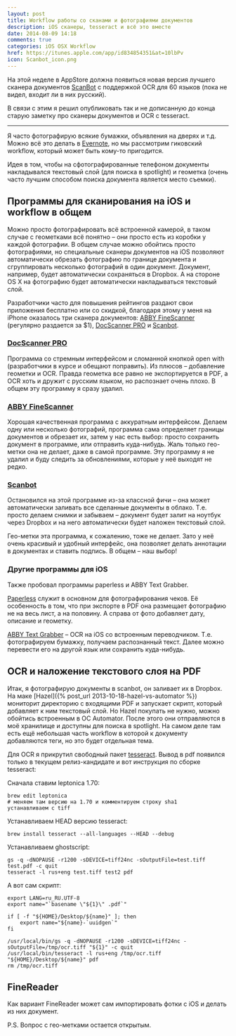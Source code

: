 ```yaml
---
layout: post
title: Workflow работы со сканами и фотографиями документов
description: iOS сканеры, tesseract и всё это вместе
date: 2014-08-09 14:18
comments: true
categories: iOS OSX Workflow
href: https://itunes.apple.com/app/id834854351&at=10lbPv
icon: Scanbot_icon.png
---
```


На этой неделе в AppStore должна появиться новая версия лучшего сканера документов [ScanBot](https://itunes.apple.com/app/id834854351&at=10lbPv) с поддержкой OCR для 60 языков (пока не видел, входит ли в них русский).

В связи с этим я решил опубликовать так и не дописанную до конца старую заметку про сканеры документов и OCR с tesseract.

---

Я часто фотографирую всякие бумажки, объявления на дверях и т.д. Можно всё это делать в [Evernote](https://www.evernote.com/referral/Registration.action?uid=38335547&sig=785d07d58338513b7e7813ca1d39fbc7), но мы рассмотрим гиковский workflow, который может быть кому-то пригодится.

Идея в том, чтобы на сфотографированные телефоном документы накладывался текстовый слой (для поиска в spotlight) и геометка (очень часто лучшим способом поиска документа является место съемки).

## Программы для сканирования на iOS и workflow в общем

Можно просто фотографировать всё встроенной камерой, в таком случае с геометками всё понятно – они просто есть из коробки у каждой фотографии. В общем случае можно обойтись просто фотографиями, но специальные сканеры документов на iOS позволяют автоматически обрезать фотографию по границе документа и сгруппировать несколько фотографий в один документ. Документ, например, будет автоматически сохраняться в Dropbox. А на стороне OS X на фотографию будет автоматически накладываться текстовый слой.

Разработчики часто для повышения рейтингов раздают свои приложения бесплатно или со скидкой, благодаря этому у меня на iPhone оказалось три сканера документов: [ABBY FineScanner](https://itunes.apple.com/ru/app/fine-scanner-skaner-pecatnyh/id534203582?mt=8&at=10lbPv) (регулярно раздается за $1), [DocScanner PRO](https://itunes.apple.com/ru/app/docscanner-pro/id669943429?mt=8&at=10lbPv) и [Scanbot](https://itunes.apple.com/ru/app/scanbot-pdf-skaner.-mnogostranicnoe/id834854351?mt=8&at=10lbPv).

### [DocScanner PRO](https://itunes.apple.com/ru/app/docscanner-pro/id669943429?mt=8&at=10lbPv)

Программа со стремным интерфейсом и сломанной кнопкой open with (разработчики в курсе и обещают поправить). Из плюсов – добавление геометки и OCR. Правда геометка все равно не экспортируется в PDF, а OCR хоть и дружит с русским языком, но распознает очень плохо. В общем эту программу я сразу удалил.

### [ABBY FineScanner](https://itunes.apple.com/ru/app/fine-scanner-skaner-pecatnyh/id534203582?mt=8&at=10lbPv)

Хорошая качественная программа с аккуратным интерфейсом. Делаем одну или несколько фотографий, программа сама определяет границы документов и обрезает их, затем у нас есть выбор: просто сохранить документ в программе, или отправить куда-нибудь. Жаль только гео-метки она не делает, даже в самой программе. Эту программу я не удалил и буду следить за обновлениями, которые у неё выходят не редко.

### [Scanbot](https://itunes.apple.com/ru/app/scanbot-pdf-skaner.-mnogostranicnoe/id834854351?mt=8&at=10lbPv)

Остановился на этой программе из-за классной фичи – она может автоматически заливать все сделанные документы в облако. Т.е. просто делаем снимки и забываем – документ будет залит на ноутбук через Dropbox и на него автоматически будет наложен текстовый слой.

Гео-метки эта программа, к сожалению, тоже не делает. Зато у неё очень красивый и удобный интерфейс, она позволяет делать аннотации в документах и ставить подпись. В общем – наш выбор!

### Другие программы для iOS

Также пробовал программы paperless и ABBY Text Grabber.

[Paperless](https://itunes.apple.com/ru/app/paperless/id556455973?mt=8&at=10lbPv) служит в основном для фотографирования чеков. Её особенность в том, что при экспорте в PDF она размещает фотографию не на весь лист, а на половину. А справа от фото добавляет дату, описание и геометку.

[ABBY Text Grabber](https://itunes.apple.com/ru/app/textgrabber-+-translator-ocr/id438475005?mt=8&at=10lbPv) – OCR на iOS со встроенным переводчиком. Т.е. фотографируем бумажку, получаем распознанный текст. Далее можно перевести его на другой язык или сохранить куда-нибудь.

## OCR и наложение текстового слоя на PDF

Итак, я фотографирую документы в scanbot, он заливает их в Dropbox. На маке [Hazel]({% post_url 2013-10-18-hazel-vs-automator %}) мониторит директорию с входящими PDF и запускает скрипт, который добавляет к ним текстовый слой. Но Hazel покупать не нужно, можно обойтись встроенным в ОС Automator. После этого они отправляются в моё хранилище и доступны для поиска в spotlight. На самом деле там есть ещё небольшая часть workflow в которой к документу добавляются теги, но это будет отдельная тема.

Для OCR я прикрутил свободный пакет [tesseract](https://code.google.com/p/tesseract-ocr/). Вывод в pdf появился только в текущем релиз-кандидате и вот инструкция по сборке tesseract:

Сначала ставим leptonica 1.70:

    brew edit leptonica
    # меняем там версию на 1.70 и комментируем строку sha1
    устанавливаем с tiff

Устанавливаем HEAD версию tesseract:

    brew install tesseract --all-languages --HEAD --debug

Устанавливаем ghostscript:

    gs -q -dNOPAUSE -r1200 -sDEVICE=tiff24nc -sOutputFile=test.tiff test.pdf -c quit
    tesseract -l rus+eng test.tiff test2 pdf

А вот сам скрипт:

    export LANG=ru_RU.UTF-8
    export name="`basename \"${1}\" .pdf`"

    if [ -f "${HOME}/Desktop/${name}" ]; then
        export name="${name}-`uuidgen`"
    fi

    /usr/local/bin/gs -q -dNOPAUSE -r1200 -sDEVICE=tiff24nc -sOutputFile=/tmp/ocr.tiff "${1}" -c quit
    /usr/local/bin/tesseract -l rus+eng /tmp/ocr.tiff "${HOME}/Desktop/${name}" pdf
    rm /tmp/ocr.tiff

## FineReader

Как вариант FineReader может сам импортировать фотки с iOS и делать из них документ.

P.S. Вопрос с гео-метками остается открытым.